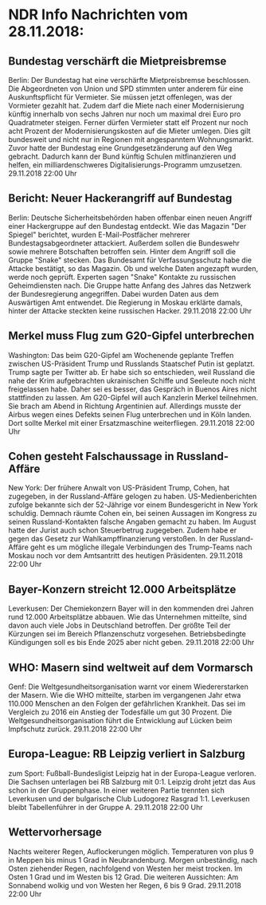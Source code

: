 # NDR Info Nachrichten vom 28.11.2018:


## Bundestag verschärft die Mietpreisbremse
Berlin: Der Bundestag hat eine verschärfte Mietpreisbremse beschlossen. Die Abgeordneten von Union und SPD stimmten unter anderem für eine Auskunftspflicht für Vermieter. Sie müssen jetzt offenlegen, was der Vormieter gezahlt hat. Zudem darf die Miete nach einer Modernisierung künftig innerhalb von sechs Jahren nur noch um maximal drei Euro pro Quadratmeter steigen. Ferner dürfen Vermieter statt elf Prozent nur noch acht Prozent der Modernisierungskosten auf die Mieter umlegen. Dies gilt bundesweit und nicht nur in Regionen mit angespanntem Wohnungsmarkt. Zuvor hatte der Bundestag eine Grundgesetzänderung auf den Weg gebracht. Dadurch kann der Bund künftig Schulen mitfinanzieren und helfen, ein milliardenschweres Digitalisierungs-Programm umzusetzen. 29.11.2018 22:00 Uhr 

## Bericht: Neuer Hackerangriff auf Bundestag
Berlin:   Deutsche Sicherheitsbehörden haben offenbar einen neuen Angriff einer Hackergruppe auf den Bundestag entdeckt. Wie das Magazin "Der Spiegel" berichtet, wurden E-Mail-Postfächer mehrerer Bundestagsabgeordneter attackiert. Außerdem sollen die Bundeswehr sowie mehrere Botschaften betroffen sein. Hinter dem Angriff soll die Gruppe "Snake" stecken. Das Bundesamt für Verfassungsschutz habe die Attacke bestätigt, so das Magazin. Ob und welche Daten angezapft wurden, werde noch geprüft. Experten sagen "Snake" Kontakte zu russischen Geheimdiensten nach. Die Gruppe hatte Anfang des Jahres das Netzwerk der Bundesregierung angegriffen. Dabei wurden Daten aus dem Auswärtigen Amt entwendet. Die Regierung in Moskau erklärte damals, hinter der Attacke steckten keine russischen Hacker. 29.11.2018 22:00 Uhr 

## Merkel muss Flug zum G20-Gipfel unterbrechen
Washington:    Das beim G20-Gipfel am Wochenende geplante Treffen zwischen US-Präsident Trump und Russlands Staatschef Putin ist geplatzt. Trump sagte per Twitter ab. Er habe sich so entschieden, weil Russland die nahe der Krim aufgebrachten ukrainischen Schiffe und Seeleute noch nicht freigelassen habe. Daher sei es besser, das Gespräch in Buenos Aires nicht stattfinden zu lassen. Am G20-Gipfel will auch Kanzlerin Merkel teilnehmen. Sie brach am Abend in Richtung Argentinien auf. Allerdings musste der Airbus wegen eines Defekts seinen Flug unterbrechen und in Köln landen. Dort sollte Merkel mit einer Ersatzmaschine weiterfliegen. 29.11.2018 22:00 Uhr 

## Cohen gesteht Falschaussage in Russland-Affäre
New York: Der frühere Anwalt von US-Präsident Trump, Cohen, hat zugegeben, in der Russland-Affäre gelogen zu haben. US-Medienberichten zufolge bekannte sich der 52-Jährige vor einem Bundesgericht in New York schuldig. Demnach räumte Cohen ein, bei seinen Aussagen im Kongress zu seinen Russland-Kontakten falsche Angaben gemacht zu haben. Im August hatte der Jurist auch schon Steuerbetrug zugegeben. Zudem habe er gegen das Gesetz zur Wahlkampffinanzierung verstoßen. In der Russland-Affäre geht es um mögliche illegale Verbindungen des Trump-Teams nach Moskau noch vor dem Amtsantritt des heutigen Präsidenten. 29.11.2018 22:00 Uhr 

## Bayer-Konzern streicht 12.000 Arbeitsplätze
Leverkusen:	Der Chemiekonzern Bayer will in den kommenden drei Jahren rund 12.000 Arbeitsplätze abbauen. Wie das Unternehmen mitteilte, sind davon auch viele Jobs in Deutschland betroffen. Der größte Teil der Kürzungen sei im Bereich Pflanzenschutz vorgesehen. Betriebsbedingte Kündigungen soll es bis Ende 2025 aber nicht geben. 29.11.2018 22:00 Uhr 

## WHO: Masern sind weltweit auf dem Vormarsch
Genf:         Die Weltgesundheitsorganisation warnt vor einem Wiedererstarken der Masern. Wie die WHO mitteilte, starben im vergangenen Jahr etwa 110.000 Menschen an den Folgen der  gefährlichen Krankheit. Das sei im Vergleich zu 2016 ein Anstieg der Todesfälle um gut 30 Prozent. Die Weltgesundheitsorganisation führt die Entwicklung auf Lücken beim Impfschutz zurück. 29.11.2018 22:00 Uhr 

## Europa-League: RB Leipzig verliert in Salzburg
zum Sport: Fußball-Bundesligist Leipzig hat in der Europa-League verloren. Die Sachsen unterlagen bei RB Salzburg mit 0:1. Leipzig droht jetzt das Aus schon in der Gruppenphase. In einer weiteren Partie trennten sich Leverkusen und der bulgarische Club Ludogorez Rasgrad 1:1. Leverkusen bleibt Tabellenführer in der Gruppe A. 29.11.2018 22:00 Uhr 

## Wettervorhersage
Nachts weiterer Regen, Auflockerungen möglich. Temperaturen von plus 9 in Meppen bis minus 1 Grad in Neubrandenburg. Morgen unbeständig, nach Osten ziehender Regen, nachfolgend von Westen her meist trocken. Im Osten 1 Grad und im Westen bis 12 Grad. Die weiteren Aussichten: Am Sonnabend wolkig und von Westen her Regen, 6 bis 9 Grad. 29.11.2018 22:00 Uhr 
